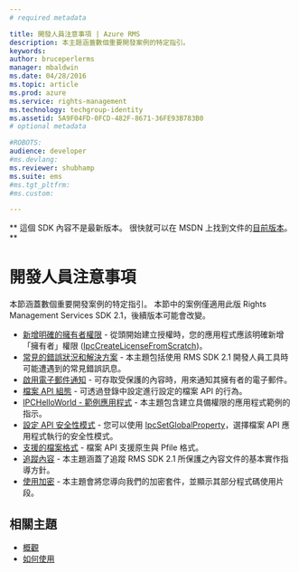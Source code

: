 ```yaml
---
# required metadata

title: 開發人員注意事項 | Azure RMS
description: 本主題涵蓋數個重要開發案例的特定指引。 
keywords:
author: bruceperlerms
manager: mbaldwin
ms.date: 04/28/2016
ms.topic: article
ms.prod: azure
ms.service: rights-management
ms.technology: techgroup-identity
ms.assetid: 5A9F04FD-0FCD-482F-8671-36FE93B783B0
# optional metadata

#ROBOTS:
audience: developer
#ms.devlang:
ms.reviewer: shubhamp
ms.suite: ems
#ms.tgt_pltfrm:
#ms.custom:

---
```

** 這個 SDK 內容不是最新版本。 很快就可以在 MSDN 上找到文件的[目前版本](https://msdn.microsoft.com/library/windows/desktop/hh535290(v=vs.85).aspx)。 **
# 開發人員注意事項

本節涵蓋數個重要開發案例的特定指引。 本節中的案例僅適用此版 Rights Management Services SDK 2.1，後續版本可能會改變。

- [新增明確的擁有者權限](add-explicit-owner-rights.md) - 從頭開始建立授權時，您的應用程式應該明確新增「擁有者」權限 ([IpcCreateLicenseFromScratch](/rights-management/sdk/2.1/api/win/functions#msipc_ipccreatelicensefromscratch))。
- [常見的錯誤狀況和解決方案](common-error-conditions-and-solutions.md) - 本主題包括使用 RMS SDK 2.1 開發人員工具時可能遭遇到的常見錯誤訊息。
- [啟用電子郵件通知](how-to-enable-email-notification.md) - 可存取受保護的內容時，用來通知其擁有者的電子郵件。
- [檔案 API 組態](file-api-configuration.md) - 可透過登錄中設定進行設定的檔案 API 的行為。
- [IPCHelloWorld - 範例應用程式](how-to-build-your-first-application.md) - 本主題包含建立具備權限的應用程式範例的指示。
- [設定 API 安全性模式](setting-the-api-security-mode-api-mode.md) - 您可以使用 [IpcSetGlobalProperty](/rights-management/sdk/2.1/api/win/functions#msipc_ipcsetglobalproperty)，選擇檔案 API 應用程式執行的安全性模式。
- [支援的檔案格式](supported-file-formats.md) - 檔案 API 支援原生與 Pfile 格式。
- [追蹤內容](tracking-content.md) - 本主題涵蓋了追蹤 RMS SDK 2.1 所保護之內容文件的基本實作指導方針。
- [使用加密](working-with-encryption.md) - 本主題會將您導向我們的加密套件，並顯示其部分程式碼使用片段。

 

## 相關主題 ##
* [概觀](ad-rms-overview.md)
* [如何使用](how-to-use-msipc.md)
 

 


<!--HONumber=Jun16_HO1-->


